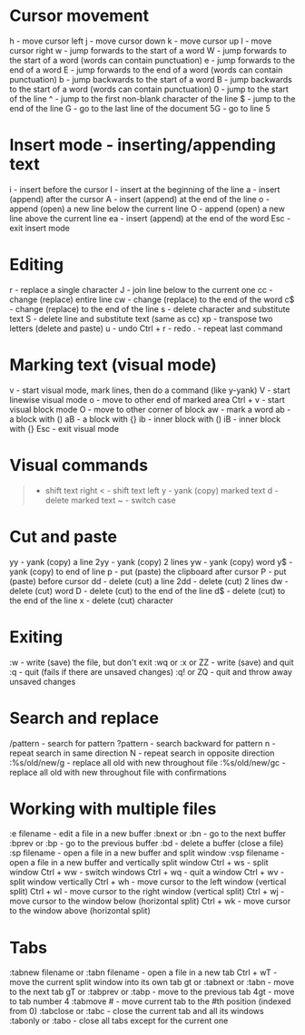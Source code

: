 
# Cursor movement
h - move cursor left
j - move cursor down
k - move cursor up
l - move cursor right
w - jump forwards to the start of a word
W - jump forwards to the start of a word (words can contain punctuation)
e - jump forwards to the end of a word
E - jump forwards to the end of a word (words can contain punctuation)
b - jump backwards to the start of a word
B - jump backwards to the start of a word (words can contain punctuation)
0 - jump to the start of the line
^ - jump to the first non-blank character of the line
$ - jump to the end of the line
G - go to the last line of the document
5G - go to line 5

# Insert mode - inserting/appending text
i - insert before the cursor
I - insert at the beginning of the line
a - insert (append) after the cursor
A - insert (append) at the end of the line
o - append (open) a new line below the current line
O - append (open) a new line above the current line
ea - insert (append) at the end of the word
Esc - exit insert mode

# Editing
r - replace a single character
J - join line below to the current one
cc - change (replace) entire line
cw - change (replace) to the end of the word
c$ - change (replace) to the end of the line
s - delete character and substitute text
S - delete line and substitute text (same as cc)
xp - transpose two letters (delete and paste)
u - undo
Ctrl + r - redo
. - repeat last command

# Marking text (visual mode)
v - start visual mode, mark lines, then do a command (like y-yank)
V - start linewise visual mode
o - move to other end of marked area
Ctrl + v - start visual block mode
O - move to other corner of block
aw - mark a word
ab - a block with ()
aB - a block with {}
ib - inner block with ()
iB - inner block with {}
Esc - exit visual mode

# Visual commands
> - shift text right
< - shift text left
y - yank (copy) marked text
d - delete marked text
~ - switch case

# Cut and paste
yy - yank (copy) a line
2yy - yank (copy) 2 lines
yw - yank (copy) word
y$ - yank (copy) to end of line
p - put (paste) the clipboard after cursor
P - put (paste) before cursor
dd - delete (cut) a line
2dd - delete (cut) 2 lines
dw - delete (cut) word
D - delete (cut) to the end of the line
d$ - delete (cut) to the end of the line
x - delete (cut) character

# Exiting
:w - write (save) the file, but don't exit
:wq or :x or ZZ - write (save) and quit
:q - quit (fails if there are unsaved changes)
:q! or ZQ - quit and throw away unsaved changes

# Search and replace
/pattern - search for pattern
?pattern - search backward for pattern
n - repeat search in same direction
N - repeat search in opposite direction
:%s/old/new/g - replace all old with new throughout file
:%s/old/new/gc - replace all old with new throughout file with confirmations

# Working with multiple files
:e filename - edit a file in a new buffer
:bnext or :bn - go to the next buffer
:bprev or :bp - go to the previous buffer
:bd - delete a buffer (close a file)
:sp filename - open a file in a new buffer and split window
:vsp filename - open a file in a new buffer and vertically split window
Ctrl + ws - split window
Ctrl + ww - switch windows
Ctrl + wq - quit a window
Ctrl + wv - split window vertically
Ctrl + wh - move cursor to the left window (vertical split)
Ctrl + wl - move cursor to the right window (vertical split)
Ctrl + wj - move cursor to the window below (horizontal split)
Ctrl + wk - move cursor to the window above (horizontal split)

# Tabs
:tabnew filename or :tabn filename - open a file in a new tab
Ctrl + wT - move the current split window into its own tab
gt or :tabnext or :tabn - move to the next tab
gT or :tabprev or :tabp - move to the previous tab
4gt - move to tab number 4
:tabmove # - move current tab to the #th position (indexed from 0)
:tabclose or :tabc - close the current tab and all its windows
:tabonly or :tabo - close all tabs except for the current one
